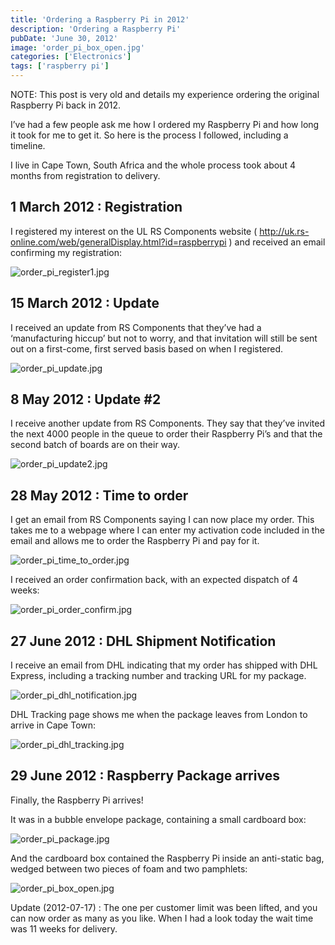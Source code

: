 ```yaml
---
title: 'Ordering a Raspberry Pi in 2012'
description: 'Ordering a Raspberry Pi'
pubDate: 'June 30, 2012'
image: 'order_pi_box_open.jpg'
categories: ['Electronics']
tags: ['raspberry pi']
---
```

NOTE: This post is very old and details my experience ordering the original Raspberry Pi back in 2012.

I’ve had a few people ask me how I ordered my Raspberry Pi and how long it took for me to get it. So here is the process I followed, including a timeline.

I live in Cape Town, South Africa and the whole process took about 4 months from registration to delivery.

## 1 March 2012 : Registration

I registered my interest on the UL RS Components website ( http://uk.rs-online.com/web/generalDisplay.html?id=raspberrypi ) and received an email confirming my registration:

![order_pi_register1.jpg](order_pi_register1.jpg)

## 15 March 2012 : Update

I received an update from RS Components that they’ve had a ‘manufacturing hiccup’ but not to worry, and that invitation will still be sent out on a first-come, first served basis based on when I registered.

![order_pi_update.jpg](order_pi_update.jpg)

## 8 May 2012 : Update #2

I receive another update from RS Components. They say that they’ve invited the next 4000 people in the queue to order their Raspberry Pi’s and that the second batch of boards are on their way.

![order_pi_update2.jpg](order_pi_update2.jpg)

## 28 May 2012 : Time to order

I get an email from RS Components saying I can now place my order. This takes me to a webpage where I can enter my activation code included in the email and allows me to order the Raspberry Pi and pay for it.

![order_pi_time_to_order.jpg](order_pi_time_to_order.jpg)

I received an order confirmation back, with an expected dispatch of 4 weeks:

![order_pi_order_confirm.jpg](order_pi_order_confirm.jpg)

## 27 June 2012 : DHL Shipment Notification

I receive an email from DHL indicating that my order has shipped with DHL Express, including a tracking number and tracking URL for my package.

![order_pi_dhl_notification.jpg](order_pi_dhl_notification.jpg)

DHL Tracking page shows me when the package leaves from London to arrive in Cape Town:

![order_pi_dhl_tracking.jpg](order_pi_dhl_tracking.jpg)

## 29 June 2012 : Raspberry Package arrives

Finally, the Raspberry Pi arrives!

It was in a bubble envelope package, containing a small cardboard box:

![order_pi_package.jpg](order_pi_package.jpg)

And the cardboard box contained the Raspberry Pi inside an anti-static bag, wedged between two pieces of foam and two pamphlets:

![order_pi_box_open.jpg](order_pi_box_open.jpg)

Update (2012-07-17) : The one per customer limit was been lifted, and you can now order as many as you like. When I had a look today the wait time was 11 weeks for delivery.
